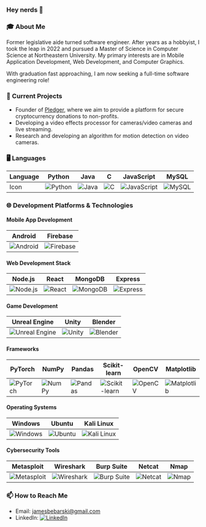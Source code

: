 ### Hey nerds 👋

<!--
**ssloth1/ssloth1** is a ✨ _special_ ✨ repository because its `README.md` (this file) appears on your GitHub profile.

Here are some ideas to get you started:

- 🔭 I’m currently working on ...
- 🌱 I’m currently learning ...
- 👯 I’m looking to collaborate on ...
- 🤔 I’m looking for help with ...
- 💬 Ask me about ...
- 📫 How to reach me: ...
- 😄 Pronouns: ...
- ⚡ Fun fact: ...
-->

### 🎓 About Me
Former legislative aide turned software engineer. After years as a hobbyist, I took the leap in 2022 and pursued a Master of Science in Computer Science at Northeastern University. My primary interests are in Mobile Application Development, Web Development, and Computer Graphics. 

With graduation fast approaching, I am now seeking a full-time software engineering role!

### 🔭 Current Projects
- Founder of [Pledger](https://pledger.pro), where we aim to provide a platform for secure cryptocurrency donations to non-profits.
- Developing a video effects processor for cameras/video cameras and live streaming.
- Research and developing an algorithm for motion detection on video cameras. 

### 🖥️ Languages
| Language  | Python | Java | C | JavaScript | MySQL |
|-----------|--------|------|---|------------|-------|
| Icon      | ![Python](https://img.icons8.com/color/48/000000/python.png) | ![Java](https://img.icons8.com/color/48/000000/java-coffee-cup-logo.png) | ![C](https://img.icons8.com/color/48/000000/c-programming.png) | ![JavaScript](https://img.icons8.com/color/48/000000/javascript.png) | ![MySQL](https://img.icons8.com/color/48/000000/mysql-logo.png) |

### 🌐 Development Platforms & Technologies

#### Mobile App Development
| Android | Firebase |
|---------|----------|
| ![Android](https://img.icons8.com/color/48/000000/android-os.png) | ![Firebase](https://img.icons8.com/color/48/000000/firebase.png) |

#### Web Development Stack
| Node.js | React | MongoDB | Express |
|---------|-------|---------|---------|
| ![Node.js](https://img.icons8.com/color/48/000000/nodejs.png) | ![React](https://img.icons8.com/color/48/000000/react-native.png) | ![MongoDB](https://img.icons8.com/color/48/000000/mongodb.png) | ![Express](https://img.icons8.com/color/48/000000/express.png) |

#### Game Development
| Unreal Engine | Unity | Blender |
|---------------|-------|---------|
| ![Unreal Engine](https://img.icons8.com/color/48/000000/unreal-engine.png) | ![Unity](https://img.icons8.com/color/48/000000/unity.png) | ![Blender](https://img.icons8.com/color/48/000000/blender-3d.png) |

#### Frameworks
| PyTorch | NumPy | Pandas | Scikit-learn | OpenCV | Matplotlib |
|---------|-------|--------|--------------|--------|------------|
| ![PyTorch](https://img.icons8.com/color/48/000000/pytorch.png) | ![NumPy](https://img.icons8.com/color/48/000000/numpy.png) | ![Pandas](https://img.icons8.com/color/48/000000/pandas.png) | ![Scikit-learn](https://img.icons8.com/color/48/000000/scikit-learn.png) | ![OpenCV](https://img.icons8.com/color/48/000000/opencv.png) | ![Matplotlib](https://img.icons8.com/color/48/000000/matplotlib.png) |

#### Operating Systems
| Windows | Ubuntu | Kali Linux |
|---------|--------|------------|
| ![Windows](https://img.icons8.com/color/48/000000/windows-10.png) | ![Ubuntu](https://img.icons8.com/color/48/000000/ubuntu--v1.png) | ![Kali Linux](https://img.icons8.com/color/48/000000/kali-linux.png) |

#### Cybersecurity Tools
| Metasploit | Wireshark | Burp Suite | Netcat | Nmap |
|------------|-----------|------------|--------|------|
| ![Metasploit](https://img.icons8.com/color/48/000000/metasploit.png) | ![Wireshark](https://img.icons8.com/color/48/000000/wireshark.png) | ![Burp Suite](https://img.icons8.com/color/48/000000/burp-suite.png) | ![Netcat](https://img.icons8.com/color/48/000000/netcat.png) | ![Nmap](https://img.icons8.com/color/48/000000/nmap.png) |

### 📫 How to Reach Me
- Email: [jamesbebarski@gmail.com](mailto:jamesbebarski@gmail.com)
- LinkedIn: [![LinkedIn](https://img.icons8.com/color/48/000000/linkedin.png)](https://www.linkedin.com/in/jimbebarski/)

